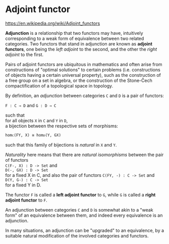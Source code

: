 # Adjoint functor

https://en.wikipedia.org/wiki/Adjoint_functors

**Adjunction** is a relationship that two functors may have, intuitively corresponding to a weak form of equivalence between two related categories. Two functors that stand in adjunction are known as **adjoint functors**, one being the *left adjoint* to the second, and the other the *right adjoint* to the first.

Pairs of adjoint functors are ubiquitous in mathematics and often arise from constructions of "optimal solutions" to certain problems (i.e. constructions of objects having a certain universal property), such as the construction of a free group on a set in algebra, or the construction of the Stone-Čech compactification of a topological space in topology.

By definition, an *adjunction* between categories `C` and `D` is a pair of functors:

`F : C → D` and `G : D → C`

such that   
for all objects `X` in `C` and `Y` in `D`,    
a bijection between the respective sets of morphisms:

`homᴄ(FY, X) ≅ homᴅ(Y, GX)`

such that this family of bijections is *natural* in `X` and `Y`.

*Naturality* here means that there are *natural isomorphisms* 
between the pair of functors   
`C(F-, X) : D -> Set` and   
`D(-, GX) : D -> Set`    
for a fixed X in C, 
and also the pair of functors 
`C(FY, -) : C -> Set` and   
`D(Y, G-) : C -> Set`    
for a fixed Y in D.

The functor `F` is called a **left adjoint functor** to `G`, 
while `G` is called a **right adjoint functor** to `F`.

An adjunction between categories `C` and `D` is somewhat akin to a "weak form" of an equivalence between them, and indeed every equivalence is an adjunction.

In many situations, an adjunction can be "upgraded" to an equivalence, by a suitable natural modification of the involved categories and functors.
